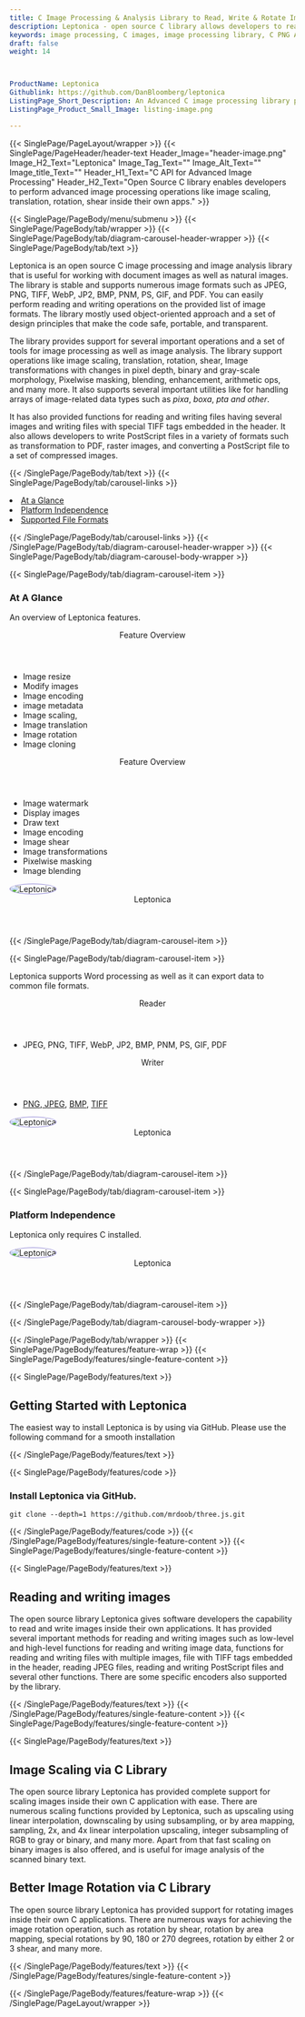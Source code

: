 ```yaml
---
title: C Image Processing & Analysis Library to Read, Write & Rotate Images
description: Leptonica - open source C library allows developers to read, write, scale, rotate & convert image formats like JPEG, PNG, TIFF, WebP, BMP, PNM, PS, GIF & PDF.
keywords: image processing, C images, image processing library, C PNG API, C JPG, C image API, C Image creation, Modify images, Image filtering API, C fade image , image filtering API, image animation, 3d image rendering, plasma effect, c Image Binarization, Display images, Transform images in C
draft: false
weight: 14



ProductName: Leptonica 
Githublink: https://github.com/DanBloomberg/leptonica
ListingPage_Short_Description: An Advanced C image processing library provided capability for generating, editing, manipulating, scaling, translation, rotation images formats like JPEG, PNG, TIFF, WebP, JP2, BMP, PNM, PS, GIF, and PDF with ease.
ListingPage_Product_Small_Image: listing-image.png 

---
```


{{< SinglePage/PageLayout/wrapper >}}
{{< SinglePage/PageHeader/header-text
Header_Image="header-image.png"
Image_H2_Text="Leptonica"
Image_Tag_Text=""
Image_Alt_Text=""
Image_title_Text=""
Header_H1_Text="C API for Advanced Image Processing"
Header_H2_Text="Open Source C library enables developers to perform advanced image processing operations like image scaling, translation, rotation, shear inside their own apps." >}}

{{< SinglePage/PageBody/menu/submenu >}}
{{< SinglePage/PageBody/tab/wrapper >}}
{{< SinglePage/PageBody/tab/diagram-carousel-header-wrapper >}}
{{< SinglePage/PageBody/tab/text >}}



<p>Leptonica is an open source C image processing and image analysis library that is useful for working with document images as well as natural images. The library is stable and supports numerous image formats such as JPEG, PNG, TIFF, WebP, JP2, BMP, PNM, PS, GIF, and PDF. You can easily perform reading and writing operations on the provided list of image formats. The library mostly used object-oriented approach and a set of design principles that make the code safe, portable, and transparent.</p>
<p>The library provides support for several important operations and a set of tools for image processing as well as image analysis. The library support operations like image scaling, translation, rotation, shear, Image transformations with changes in pixel depth, binary and gray-scale morphology, Pixelwise masking, blending, enhancement, arithmetic ops, and many more. It also supports several important utilities like for handling arrays of image-related data types such as <em>pixa</em>, <em>boxa</em>, <em>pta</em> <em>and</em> <em>other</em>.</p>
<p>It has also provided functions for reading and writing files having several images and writing files with special TIFF tags embedded in the header. It also allows developers to write PostScript files in a variety of formats such as transformation to PDF, raster images, and converting a PostScript file to a set of compressed images.</p>

{{< /SinglePage/PageBody/tab/text >}}
{{< SinglePage/PageBody/tab/carousel-links >}}

<li data-target="#diagramcarousel" data-slide-to="0"><a href="#">At a Glance</a></li>
<li data-target="#diagramcarousel" data-slide-to="2"><a href="#">Platform Independence</a></li>
<li data-target="#diagramcarousel" data-slide-to="1"><a class="activetab" href="#">Supported File Formats</a></li>


{{< /SinglePage/PageBody/tab/carousel-links >}}
{{< /SinglePage/PageBody/tab/diagram-carousel-header-wrapper >}}
{{< SinglePage/PageBody/tab/diagram-carousel-body-wrapper >}}

{{< SinglePage/PageBody/tab/diagram-carousel-item >}}
<h3>At A Glance</h3>
<p>An overview of Leptonica features.</p>
<div class="diagram1 d1-poi">
<div class="d1-row">
<div class="d1-col d1-left"><header>Feature Overview</header>
<ul>
<li>Image resize</li>
<li>Modify images</li>
<li>Image encoding</li>
<li>image metadata</li>
<li>Image scaling,</li>
<li>Image translation</li>
<li>Image rotation</li>
<li>Image cloning</li>
</ul>
</div>
<!--/left-->
<div class="d1-col d1-right"><header>Feature Overview</header>
<ul>
<li>Image watermark</li>
<li>Display images</li>
<li>Draw text</li>
<li>Image encoding</li>
<li>Image shear</li>
<li>Image transformations</li>
<li>Pixelwise masking</li>
<li>Image blending</li>
</ul>
</div>
<!--/right--></div>
<!--/row-->
<div class="d1-logo"><img style="border: 1px solid #9289d7; border-radius: 50%;" src='listing-image.png' alt="Leptonica"><header>Leptonica</header><footer><small></small></footer></div>
<!--/logo--></div>
<!--/diagram1-->
{{< /SinglePage/PageBody/tab/diagram-carousel-item >}}

{{< SinglePage/PageBody/tab/diagram-carousel-item >}}
<p>Leptonica supports Word processing as well as it can export data to common file formats.</p>
<div class="diagram1 d2 d1-poi">
<div class="d1-row">
<div class="d1-col d1-left"><header><i class="fa fa-arrows-v"> </i> Reader</header>
<ul>
<li>JPEG, PNG, TIFF, WebP, JP2, BMP, PNM, PS, GIF, PDF</li>
</ul>
</div>
<!--/left-->
<div class="d1-col d1-right"><header><i class="fa fa-long-arrow-down"> </i> Writer</header>
<ul>
<li><a href="https://docs.fileformat.com/image/png/">PNG</a>,<a href="https://docs.fileformat.com/image/jpeg/"> JPEG</a>, <a href="https://docs.fileformat.com/image/bmp/">BMP</a>, <a href="https://docs.fileformat.com/image/tiff/">TIFF</a></li>
</ul>
</div>
<!--/right--></div>
<!--/row-->
<div class="d1-logo"><img style="border: 1px solid #9289d7; border-radius: 50%;" src='listing-image.png' alt="Leptonica"><header>Leptonica</header><footer><small></small></footer></div>
<!--/logo--></div>
<!--/diagram2-->
{{< /SinglePage/PageBody/tab/diagram-carousel-item >}}

{{< SinglePage/PageBody/tab/diagram-carousel-item >}}
<h3>Platform Independence</h3>
<p>Leptonica only requires C installed.</p>
<p> </p>
<div class="diagram1 d1-poi">
<div class="d1-row">
<div class="d1-col d1-left"> </div>
<div class="d1-col d1-right"><!-- <header><i class="fa fa-cubes"> &nbsp;</i></header>
 <ul>
 <li>Python 2.6 & above</li>
 </ul> --></div>
<!--/left--> <!--/right--></div>
<!--/row-->
<div class="d1-logo"><img style="border: 1px solid #9289d7; border-radius: 50%;" src='listing-image.png' alt="Leptonica"><header>Leptonica</header><footer><small></small></footer></div>
<!--/logo--></div>
<!--/diagram2 -->
{{< /SinglePage/PageBody/tab/diagram-carousel-item >}}

{{< /SinglePage/PageBody/tab/diagram-carousel-body-wrapper >}}

{{< /SinglePage/PageBody/tab/wrapper >}}
{{< SinglePage/PageBody/features/feature-wrap >}}
{{< SinglePage/PageBody/features/single-feature-content >}}

{{< SinglePage/PageBody/features/text >}}
<h2 class="h2title">Getting Started with Leptonica</h2>
<p>The easiest way to install Leptonica is by using via GitHub. Please use the following command for a smooth installation</p>
{{< /SinglePage/PageBody/features/text >}}

{{< SinglePage/PageBody/features/code >}}
<h3><strong>Install Leptonica via GitHub.</strong></h3>
<pre><code class="html">git clone --depth=1 https://github.com/mrdoob/three.js.git </code></pre>


{{< /SinglePage/PageBody/features/code >}}
{{< /SinglePage/PageBody/features/single-feature-content >}}
{{< SinglePage/PageBody/features/single-feature-content >}}

{{< SinglePage/PageBody/features/text >}}
<h2 class="h2title">Reading and writing images</h2>
<p>The open source library Leptonica gives software developers the capability to read and write images inside their own applications. It has provided several important methods for reading and writing images such as low-level and high-level functions for reading and writing image data, functions for reading and writing files with multiple images, file with TIFF tags embedded in the header, reading JPEG files, reading and writing PostScript files and several other functions. There are some specific encoders also supported by the library.</p>

{{< /SinglePage/PageBody/features/text >}}
{{< /SinglePage/PageBody/features/single-feature-content >}}
{{< SinglePage/PageBody/features/single-feature-content >}}

{{< SinglePage/PageBody/features/text >}}
<h2 class="h2title">Image Scaling via C Library</h2>
<p>The open source library Leptonica has provided complete support for scaling images inside their own C application with ease. There are numerous scaling functions provided by Leptonica, such as upscaling using linear interpolation, downscaling by using subsampling, or by area mapping, sampling, 2x, and 4x linear interpolation upscaling, integer subsampling of RGB to gray or binary, and many more. Apart from that fast scaling on binary images is also offered, and is useful for image analysis of the scanned binary text.</p>
<h2 class="h2title">Better Image Rotation via C Library</h2>
<p>The open source library Leptonica has provided support for rotating images inside their own C applications. There are numerous ways for achieving the image rotation operation, such as rotation by shear, rotation by area mapping, special rotations by 90, 180 or 270 degrees, rotation by either 2 or 3 shear, and many more.</p>


{{< /SinglePage/PageBody/features/text >}}
{{< /SinglePage/PageBody/features/single-feature-content >}}

{{< /SinglePage/PageBody/features/feature-wrap >}}
{{< /SinglePage/PageLayout/wrapper >}}